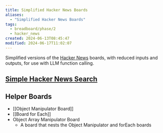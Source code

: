 ```yaml
---
title: Simplified Hacker News Boards
aliases:
  - "Simplified Hacker News Boards"
tags:
  - breadboard/phase/2
  - hacker_news
created: 2024-06-13T08:45:47
modified: 2024-06-17T11:02:07
---
```


Simplified versions of the [Hacker News](projects/Breadboard/Phase%202/Hacker%20News/index.md) boards, with reduced inputs and outputs, for use with LLM function calling.

## [Simple Hacker News Search](projects/Breadboard/Phase%202/Hacker%20News/simplified/Simple%20Hacker%20News%20Search.md)

## Helper Boards

- [[Object Manipulator Board]]
- [[Board for Each]]
- Object Array Manipulator Board
  - A board that nests the Object Manipulator and forEach boards
